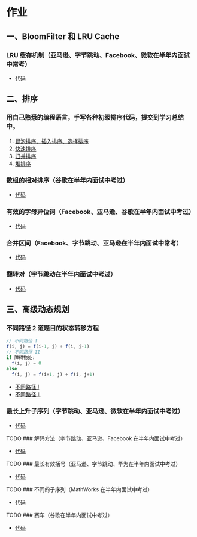 # 作业
## 一、BloomFilter 和 LRU Cache

### LRU 缓存机制（亚马逊、字节跳动、Facebook、微软在半年内面试中常考）

+ [代码](./146LRUCache.js)




## 二、排序

### 用自己熟悉的编程语言，手写各种初级排序代码，提交到学习总结中。

1. [冒泡排序、插入排序、选择排序](./sort-basic.js)
2. [快速排序](./sort-quick.js)
3. [归并排序](./sort-merge.js)
4. [堆排序](./sort-heap.js) 

### 数组的相对排序（谷歌在半年内面试中考过）

+ [代码](./1112relativeSortArray.js)

### 有效的字母异位词（Facebook、亚马逊、谷歌在半年内面试中考过）

+ [代码](./242isAnagram.js)

### 合并区间（Facebook、字节跳动、亚马逊在半年内面试中常考）

+ [代码](./056merge.js)

### 翻转对（字节跳动在半年内面试中考过）

+ [代码](./493reversePairs.js)





## 三、高级动态规划

### 不同路径 2 道题目的状态转移方程

```js
// 不同路径 I
f(i, j) = f(i-1, j) + f(i, j-1)
// 不同路径 II
if 障碍物处:
  f(i, j) = 0
else
  f(i, j) = f(i+1, j) + f(i, j+1)
```

+ [不同路径 I](./062uniquePaths.js)
+ [不同路径 II](./063uniquePathsWithObstacles.js)

### 最长上升子序列（字节跳动、亚马逊、微软在半年内面试中考过）

+ [代码](./300lengthOfLIS.js)

TODO ### 解码方法（字节跳动、亚马逊、Facebook 在半年内面试中考过）

+ [代码](./091numDecodings.js)

TODO ### 最长有效括号（亚马逊、字节跳动、华为在半年内面试中考过）

+ [代码](./032longestValidParentheses.js)

TODO ### 不同的子序列（MathWorks 在半年内面试中考过）

+ [代码](./115numDistinct.js)

TODO ### 赛车（谷歌在半年内面试中考过）

+ [代码](./818racecar.js)
